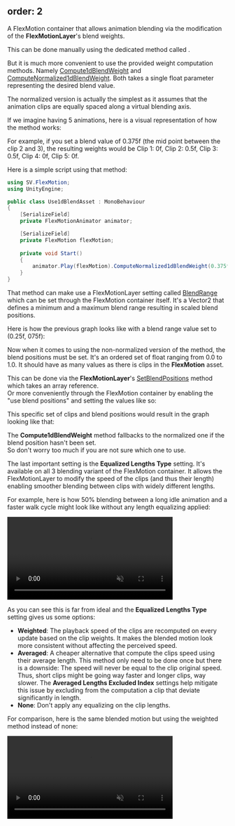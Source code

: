 ﻿order: 2
---

<?# Figure Src="/img/documentation/use-flexmotion-assets-1d.jpg" Class="text-center" /?>

A FlexMotion container that allows animation blending via the modification of the **FlexMotionLayer**'s blend weights.

This can be done manually using the dedicated method called <?# Xref name="SetBlendWeight" xref="api-SV.FlexMotion.FlexMotionLayer.SetBlendWeight(System.Int32, System.Single)" /?>.

But it is much more convenient to use the provided weight computation methods.
Namely [Compute1dBlendWeight](xref:api-sv.flexmotion.FlexMotionLayer.Compute1dBlendWeight(system.single)) and [ComputeNormalized1dBlendWeight](xref:api-sv.flexmotion.FlexMotionLayer.ComputeNormalized1dBlendWeight(system.single)).
Both takes a single float parameter representing the desired blend value. 

The normalized version is actually the simplest as it assumes that the animation clips are equally spaced along a virtual blending axis.

If we imagine having 5 animations, here is a visual representation of how the method works:

<?# Figure Src="/img/documentation/1dblending.svg" Class="text-center" Width="75%" /?>

For example, if you set a blend value of 0.375f (the mid point between the clip 2 and 3), the resulting weights would be Clip 1: 0f, Clip 2: 0.5f, Clip 3: 0.5f, Clip 4: 0f, Clip 5: 0f.

Here is a simple script using that method:

```csharp
using SV.FlexMotion;
using UnityEngine;

public class Use1dBlendAsset : MonoBehaviour
{
    [SerializeField]
    private FlexMotionAnimator animator;

    [SerializeField]
    private FlexMotion flexMotion;
    
    private void Start()
    {
        animator.Play(flexMotion).ComputeNormalized1dBlendWeight(0.375f);
    }
}
```

That method can make use a FlexMotionLayer setting called [BlendRange](xref:api-sv.flexmotion.FlexMotionLayer.BlendRange) which can be set through the FlexMotion container itself.
It's a Vector2 that defines a minimum and a maximum blend range resulting in scaled blend positions.

Here is how the previous graph looks like with a blend range value set to (0.25f, 075f): 

<?# Figure Src="/img/documentation/1dblending-blendrange.svg" Class="text-center" Width="75%" /?>

Now when it comes to using the non-normalized version of the method, the blend positions must be set.
It's an ordered set of float ranging from 0.0 to 1.0. It should have as many values as there is clips in the **FlexMotion** asset.

This can be done via the **FlexMotionLayer**'s [SetBlendPositions](api-SV.FlexMotion.FlexMotionLayer.SetBlendPositions(System.Single[])) method which takes an array reference.  
Or more conveniently through the FlexMotion container by enabling the "use blend positions" and setting the values like so:

<?# Figure Src="/img/documentation/use-flexmotion-assets-1d-blendpositions.jpg" Class="text-center" /?>

This specific set of clips and blend positions would result in the graph looking like that:

<?# Figure Src="/img/documentation/1dblending-blendpositions.svg" Class="text-center" Width="75%" /?>

<?# Callout Type="info" Title="📝 Notice" ?>
The **Compute1dBlendWeight** method fallbacks to the normalized one if the blend position hasn't been set.
</br>So don't worry too much if you are not sure which one to use.
<?#/ Callout ?>

The last important setting is the **Equalized Lengths Type** setting. It's available on all 3 blending variant of the FlexMotion container.
It allows the FlexMotionLayer to modify the speed of the clips (and thus their length) enabling smoother blending between clips with widely different lengths.

For example, here is how 50% blending between a long idle animation and a faster walk cycle might look like without any length equalizing applied:

<div Class="text-center">
    <video autoplay muted loop src="/img/documentation/use-flexmotion-assets-equalizing-length.webm" width="75%"></video>
</div>

As you can see this is far from ideal and the **Equalized Lengths Type** setting gives us some options:

- **Weighted**: The playback speed of the clips are recomputed on every update based on the clip weights. 
It makes the blended motion look more consistent without affecting the perceived speed.
- **Averaged**: A cheaper alternative that compute the clips speed using their average length.
This method only need to be done once but there is a downside: The speed will never be equal to the clip original speed. 
Thus, short clips might be going way faster and longer clips, way slower. The **Averaged Lengths Excluded Index** settings help mitigate this issue by excluding from the computation a clip that deviate significantly in length.
- **None**: Don't apply any equalizing on the clip lengths.

For comparison, here is the same blended motion but using the weighted method instead of none:

<div Class="text-center">
<video autoplay muted loop src="/img/documentation/use-flexmotion-assets-weighted-length.webm" width="75%"></video>
</div>
